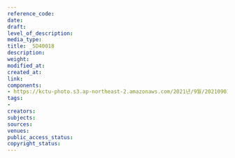 ```yaml
---
reference_code: 
date: 
draft: 
level_of_description: 
media_type: 
title: _5D40018
description: 
weight: 
modified_at: 
created_at: 
link: 
components:
- https://kctu-photo.s3.ap-northeast-2.amazonaws.com/2021년/9월/20210901_진보당+김재연+상임대표,+공동대표단+민주노총+방문/_5D40018.jpg
tags:
- 
creators: 
subjects: 
sources: 
venues: 
public_access_status: 
copyright_status: 
---
```

